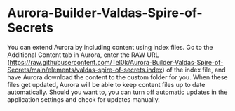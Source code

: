 # Aurora-Builder-Valdas-Spire-of-Secrets
You can extend Aurora by including content using index files. 
Go to the Additional Content tab in Aurora, enter the RAW URL (https://raw.githubusercontent.com/Tel0k/Aurora-Builder-Valdas-Spire-of-Secrets/main/elements/valdas-spire-of-secrets.index) of the index file, and have Aurora download the content to the custom folder for you. 
When these files get updated, Aurora will be able to keep content files up to date automatically. 
Should you want to, you can turn off automatic updates in the application settings and check for updates manually.
